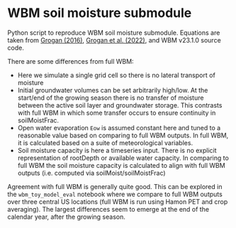 # WBM soil moisture submodule
Python script to reproduce WBM soil moisture submodule. Equations are taken from [Grogan (2016)](https://scholars.unh.edu/dissertation/2/), [Grogan et al. (2022)](https://gmd.copernicus.org/articles/15/7287/2022/), and WBM v23.1.0 source code.

There are some differences from full WBM:
- Here we simulate a single grid cell so there is no lateral transport of moisture
- Initial groundwater volumes can be set arbitrarily high/low. At the start/end of the growing season there is no transfer of moisture between the active soil layer and groundwater storage. This contrasts with full WBM in which some transfer occurs to ensure continuity in soilMoistFrac.
- Open water evaporation `Eow` is assumed constant here and tuned to a reasonable value based on comparing to full WBM outputs. In full WBM, it is calculated based on a suite of meteorological variables.
- Soil moisture capacity is here a timeseries input. There is no explicit representation of rootDepth or available water capacity. In comparing to full WBM the soil moisture capacity is calculated to align with full WBM outputs (i.e. computed via soilMoist/soilMoistFrac)

Agreement with full WBM is generally quite good. This can be explored in the `wbm_toy_model_eval` notebook where we compare to full WBM outputs over three central US locations (full WBM is run using Hamon PET and crop averaging). The largest differences seem to emerge at the end of the calendar year, after the growing season. 

